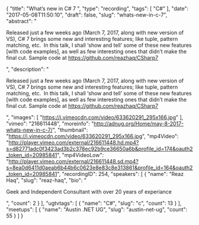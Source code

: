 {
  "title": "What’s new in C# 7 ",
  "type": "recording",
  "tags": [
    "C#"
  ],
  "date": "2017-05-08T11:50:10",
  "draft": false,
  "slug": "whats-new-in-c-7",
  "abstract": "<p>Released just a few weeks ago (March 7, 2017, along with new version of VS), C# 7 brings some new and interesting features; like tuple, pattern matching, etc.  In this talk, I shall ‘show and tell’ some of these new features [with code examples], as well as few interesting ones that didn’t make the final cut. Sample code at https://github.com/reazhaq/CSharp7</p>",
  "description": "<p>Released just a few weeks ago (March 7, 2017, along with new version of VS), C# 7 brings some new and interesting features; like tuple, pattern matching, etc.  In this talk, I shall ‘show and tell’ some of these new features [with code examples], as well as few interesting ones that didn’t make the final cut. Sample code at https://github.com/reazhaq/CSharp7</p>",
  "images": [
    "https://i.vimeocdn.com/video/633620291_295x166.jpg"
  ],
  "vimeo": "216611448",
  "moreinfo": "http://adnug.org/Home/may-8-2017-whats-new-in-c-7/",
  "thumbnail": "https://i.vimeocdn.com/video/633620291_295x166.jpg",
  "mp4Video": "http://player.vimeo.com/external/216611448.hd.mp4?s=d82771adc0f3423ad3b2c378ec92b9ce36650a6b&profile_id=174&oauth2_token_id=20985841",
  "mp4VideoLow": "http://player.vimeo.com/external/216611448.sd.mp4?s=8ea0d6411d0aeab6b44b6c0623e8e83c8e313861&profile_id=164&oauth2_token_id=20985841",
  "recordingID": 254,
  "speakers": [
    {
      "name": "Reaz Haq",
      "slug": "reaz-haq",
      "bio": "<p>Geek and Independent Consultant with over 20 years of experiance</p>",
      "count": 2
    }
  ],
  "ugtvtags": [
    {
      "name": "C#",
      "slug": "c",
      "count": 13
    }
  ],
  "meetups": [
    {
      "name": "Austin .NET UG",
      "slug": "austin-net-ug",
      "count": 55
    }
  ]
}